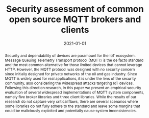 ---
layout: single_publication
title: Security assessment of common open source MQTT brokers and clients
slug: security-assessment-of-common-open-source-mqtt-brokers-and-clients

# Authors
# A YAML list of author names
# If you created a profile for a user (e.g. the default `admin` user at `content/authors/admin/`), 
# write the username (folder name) here, and it will be replaced with their full name and linked to their profile.
authors:
- Edoardo Di Paolo
- Enrico Bassetti
- Angelo Spognardi

# Author notes (such as 'Equal Contribution')
# A YAML list of notes for each author in the above `authors` list
author_notes: []

date: '2021-01-01'

# Date to publish webpage (NOT necessarily Bibtex publication's date).
publishDate: '2024-09-06T07:33:03.617695Z'

# Publication type.
# A single CSL publication type but formatted as a YAML list (for Hugo requirements).
publication_types:
- article-journal

# Publication name and optional abbreviated publication name.
publication: 'ITASEC 2021'
publication_short: ''

doi: ''

abstract: 'Security and dependability of devices are paramount for the IoT ecosystem. Message Queuing Telemetry Transport protocol (MQTT) is the de facto standard and the most common alternative for those limited devices that cannot leverage HTTP. However, the MQTT protocol was designed with no security concern since initially designed for private networks of the oil and gas industry. Since MQTT is widely used for real applications, it is under the lens of the security community, also considering the widespread attacks targeting IoT devices. Following this direction research, in this paper we present an empirical security evaluation of several widespread implementations of MQTT system components, namely five broker libraries and three client libraries. While the results of our research do not capture very critical flaws, there are several scenarios where some libraries do not fully adhere to the standard and leave some margins that could be maliciously exploited and potentially cause system inconsistencies.'

# Summary. An optional shortened abstract.
summary: ''

tags: []

# Display this page in a list of Featured pages?
featured: false

# Links
url_pdf: ''
url_code: ''
url_dataset: ''
url_poster: ''
url_project: ''
url_slides: ''
url_source: ''
url_video: ''

# Custom links (uncomment lines below)
# links:
# - name: Custom Link
#   url: http://example.org

# Publication image
# Add an image named `featured.jpg/png` to your page's folder then add a caption below.
image:
  caption: ''
  focal_point: ''
  preview_only: false

# Associated Projects (optional).
#   Associate this publication with one or more of your projects.
#   Simply enter your project's folder or file name without extension.
#   E.g. `projects: ['internal-project']` links to `content/project/internal-project/index.md`.
#   Otherwise, set `projects: []`.
projects: []
links:
- name: URL
  icon: 'bi bi-filetype-pdf'
  value: 'PDF'
  url: 'https://ceur-ws.org/Vol-2940/paper40.pdf'
---